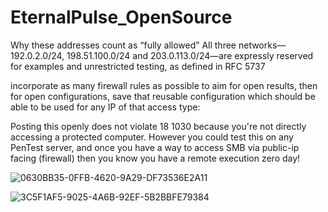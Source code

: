 # EternalPulse_OpenSource
Why these addresses count as “fully allowed”
All three networks—192.0.2.0/24, 198.51.100.0/24 and 203.0.113.0/24—are expressly reserved for examples and unrestricted testing, as defined in RFC 5737 

incorporate as many firewall rules as possible to aim for open results, then for open configurations, save that reusable configuration which should be able to be used for any IP of that access type: 


Posting this openly does not violate 18 1030 because you're not directly accessing a protected computer. However you could test this on any PenTest server, and once you have  a way to access SMB via public-ip facing (firewall) then you know you have a remote execution zero day! 

![0630BB35-0FFB-4620-9A29-DF73536E2A11](https://github.com/user-attachments/assets/c293c82a-57fc-4a59-8e48-4d2e9b3cfc30)

![3C5F1AF5-9025-4A6B-92EF-5B2BBFE79384](https://github.com/user-attachments/assets/39dcec1f-c2bb-4703-8709-e5eb76c57e26)

